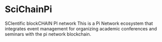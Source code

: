 # SciChainPi
SCIentific blockCHAIN PI network
This is a Pi Network ecosystem that integrates event management for organizing academic conferences and seminars with the pi network blockchain.
